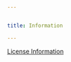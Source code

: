 ```yaml
---


title: Information

---
```


<!--<a href="{{'/post/blog1' | relative_url}}"> 小猫挞挞的相册 Kitten Tata's photo album</a>-->

<a href="{{'/post/blog0' | relative_url}}"> License Information</a>
